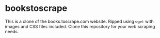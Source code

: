 # bookstoscrape
 
This is a clone of the books.toscrape.com website. Ripped using `wget` with images and CSS files included. Clone this repository for your web scraping needs.

